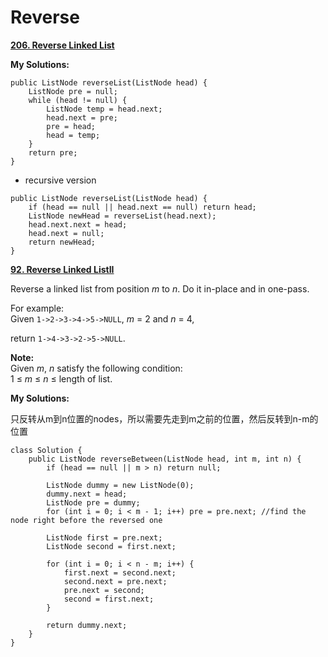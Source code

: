 # Reverse

[**206. Reverse Linked List**](https://leetcode.com/problems/reverse-linked-list/description/)

 **My Solutions:**

```text
public ListNode reverseList(ListNode head) {
    ListNode pre = null;
    while (head != null) {
        ListNode temp = head.next;
        head.next = pre;
        pre = head;
        head = temp;
    }
    return pre;
}
```

* recursive version

```text
public ListNode reverseList(ListNode head) {
    if (head == null || head.next == null) return head;
    ListNode newHead = reverseList(head.next);
    head.next.next = head;
    head.next = null;
    return newHead;
}
```

[**92. Reverse Linked ListII**](https://leetcode.com/problems/reverse-linked-list-ii/description/)

Reverse a linked list from position _m_ to _n_. Do it in-place and in one-pass.

For example:  
Given `1->2->3->4->5->NULL`, _m_ = 2 and _n_ = 4,

return `1->4->3->2->5->NULL`.

**Note:**  
Given _m_, _n_ satisfy the following condition:  
1 ≤ _m_ ≤ _n_ ≤ length of list.

 **My Solutions:**

只反转从m到n位置的nodes，所以需要先走到m之前的位置，然后反转到n-m的位置

```text
class Solution {
    public ListNode reverseBetween(ListNode head, int m, int n) {
        if (head == null || m > n) return null;

        ListNode dummy = new ListNode(0);
        dummy.next = head;
        ListNode pre = dummy;
        for (int i = 0; i < m - 1; i++) pre = pre.next; //find the node right before the reversed one

        ListNode first = pre.next;
        ListNode second = first.next;

        for (int i = 0; i < n - m; i++) {
            first.next = second.next;
            second.next = pre.next;
            pre.next = second;
            second = first.next;
        }

        return dummy.next;
    }
}
```

